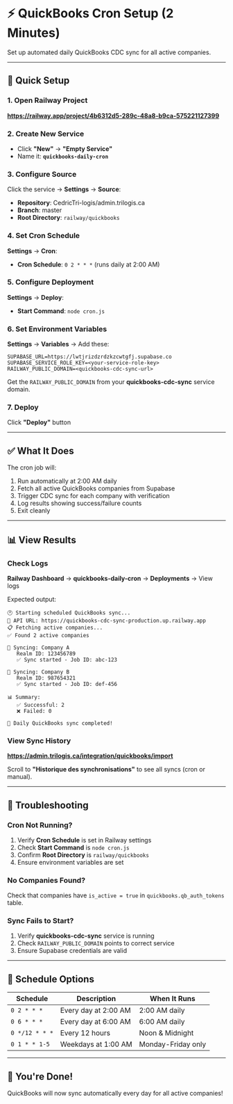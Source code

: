 # ⚡ QuickBooks Cron Setup (2 Minutes)

Set up automated daily QuickBooks CDC sync for all active companies.

---

## 📱 Quick Setup

### 1. Open Railway Project
**https://railway.app/project/4b6312d5-289c-48a8-b9ca-575221127399**

### 2. Create New Service
- Click **"New"** → **"Empty Service"**
- Name it: **`quickbooks-daily-cron`**

### 3. Configure Source
Click the service → **Settings** → **Source**:
- **Repository**: CedricTri-logis/admin.trilogis.ca
- **Branch**: master
- **Root Directory**: `railway/quickbooks`

### 4. Set Cron Schedule
**Settings** → **Cron**:
- **Cron Schedule**: `0 2 * * *` (runs daily at 2:00 AM)

### 5. Configure Deployment
**Settings** → **Deploy**:
- **Start Command**: `node cron.js`

### 6. Set Environment Variables
**Settings** → **Variables** → Add these:
```
SUPABASE_URL=https://lwtjrizdzrdzkzcwtgfj.supabase.co
SUPABASE_SERVICE_ROLE_KEY=<your-service-role-key>
RAILWAY_PUBLIC_DOMAIN=<quickbooks-cdc-sync-url>
```

Get the `RAILWAY_PUBLIC_DOMAIN` from your **quickbooks-cdc-sync** service domain.

### 7. Deploy
Click **"Deploy"** button

---

## ✅ What It Does

The cron job will:
1. Run automatically at 2:00 AM daily
2. Fetch all active QuickBooks companies from Supabase
3. Trigger CDC sync for each company with verification
4. Log results showing success/failure counts
5. Exit cleanly

---

## 📊 View Results

### Check Logs
**Railway Dashboard** → **quickbooks-daily-cron** → **Deployments** → View logs

Expected output:
```
🕐 Starting scheduled QuickBooks sync...
📍 API URL: https://quickbooks-cdc-sync-production.up.railway.app
📋 Fetching active companies...
✅ Found 2 active companies

🏢 Syncing: Company A
   Realm ID: 123456789
   ✅ Sync started - Job ID: abc-123

🏢 Syncing: Company B
   Realm ID: 987654321
   ✅ Sync started - Job ID: def-456

📊 Summary:
   ✅ Successful: 2
   ❌ Failed: 0

🎉 Daily QuickBooks sync completed!
```

### View Sync History
**https://admin.trilogis.ca/integration/quickbooks/import**

Scroll to **"Historique des synchronisations"** to see all syncs (cron or manual).

---

## 🔧 Troubleshooting

### Cron Not Running?
1. Verify **Cron Schedule** is set in Railway settings
2. Check **Start Command** is `node cron.js`
3. Confirm **Root Directory** is `railway/quickbooks`
4. Ensure environment variables are set

### No Companies Found?
Check that companies have `is_active = true` in `quickbooks.qb_auth_tokens` table.

### Sync Fails to Start?
1. Verify **quickbooks-cdc-sync** service is running
2. Check `RAILWAY_PUBLIC_DOMAIN` points to correct service
3. Ensure Supabase credentials are valid

---

## 📅 Schedule Options

| Schedule | Description | When It Runs |
|----------|-------------|--------------|
| `0 2 * * *` | Every day at 2:00 AM | 2:00 AM daily |
| `0 6 * * *` | Every day at 6:00 AM | 6:00 AM daily |
| `0 */12 * * *` | Every 12 hours | Noon & Midnight |
| `0 1 * * 1-5` | Weekdays at 1:00 AM | Monday-Friday only |

---

## 🎉 You're Done!

QuickBooks will now sync automatically every day for all active companies!
